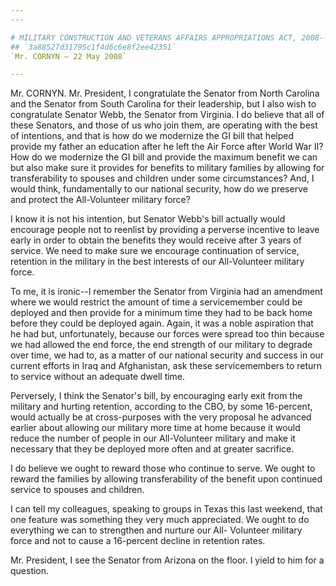 ```yaml
---
---

# MILITARY CONSTRUCTION AND VETERANS AFFAIRS APPROPRIATIONS ACT, 2008--
## `3a88527d31795c1f4d6c6e8f2ee42351`
`Mr. CORNYN — 22 May 2008`

---
```



Mr. CORNYN. Mr. President, I congratulate the Senator from North 
Carolina and the Senator from South Carolina for their leadership, but 
I also wish to congratulate Senator Webb, the Senator from Virginia. I 
do believe that all of these Senators, and those of us who join them, 
are operating with the best of intentions, and that is how do we 
modernize the GI bill that helped provide my father an education after 
he left the Air Force after World War II? How do we modernize the GI 
bill and provide the maximum benefit we can but also make sure it 
provides for benefits to military families by allowing for 
transferability to spouses and children under some circumstances? And, 
I would think, fundamentally to our national security, how do we 
preserve and protect the All-Volunteer military force?

I know it is not his intention, but Senator Webb's bill actually 
would encourage people not to reenlist by providing a perverse 
incentive to leave early in order to obtain the benefits they would 
receive after 3 years of service. We need to make sure we encourage 
continuation of service, retention in the military in the best 
interests of our All-Volunteer military force.

To me, it is ironic--I remember the Senator from Virginia had an 
amendment where we would restrict the amount of time a servicemember 
could be deployed and then provide for a minimum time they had to be 
back home before they could be deployed again. Again, it was a noble 
aspiration that he had but, unfortunately, because our forces were 
spread too thin because we had allowed the end force, the end strength 
of our military to degrade over time, we had to, as a matter of our 
national security and success in our current efforts in Iraq and 
Afghanistan, ask these servicemembers to return to service without an 
adequate dwell time.

Perversely, I think the Senator's bill, by encouraging early exit 
from the military and hurting retention, according to the CBO, by some 
16-percent, would actually be at cross-purposes with the very proposal 
he advanced earlier about allowing our military more time at home 
because it would reduce the number of people in our All-Volunteer 
military and make it necessary that they be deployed more often and at 
greater sacrifice.

I do believe we ought to reward those who continue to serve. We ought 
to reward the families by allowing transferability of the benefit upon 
continued service to spouses and children.

I can tell my colleagues, speaking to groups in Texas this last 
weekend, that one feature was something they very much appreciated. We 
ought to do everything we can to strengthen and nurture our All-
Volunteer military force and not to cause a 16-percent decline in 
retention rates.

Mr. President, I see the Senator from Arizona on the floor. I yield 
to him for a question.